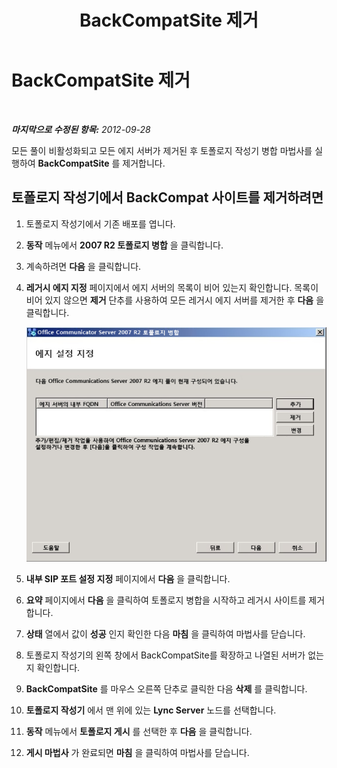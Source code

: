 ﻿---
title: BackCompatSite 제거
TOCTitle: BackCompatSite 제거
ms:assetid: 039650e3-541b-45c2-a682-c4fa08423118
ms:mtpsurl: https://technet.microsoft.com/ko-kr/library/JJ204637(v=OCS.15)
ms:contentKeyID: 49302650
ms.date: 08/10/2015
mtps_version: v=OCS.15
ms.translationtype: HT
---

# BackCompatSite 제거

 

_**마지막으로 수정된 항목:** 2012-09-28_

모든 풀이 비활성화되고 모든 에지 서버가 제거된 후 토폴로지 작성기 병합 마법사를 실행하여 **BackCompatSite** 를 제거합니다.

## 토폴로지 작성기에서 BackCompat 사이트를 제거하려면

1.  토폴로지 작성기에서 기존 배포를 엽니다.

2.  **동작** 메뉴에서 **2007 R2 토폴로지 병합** 을 클릭합니다.

3.  계속하려면 **다음** 을 클릭합니다.

4.  **레거시 에지 지정** 페이지에서 에지 서버의 목록이 비어 있는지 확인합니다. 목록이 비어 있지 않으면 **제거** 단추를 사용하여 모든 레거시 에지 서버를 제거한 후 **다음** 을 클릭합니다.
    
    ![토폴로지 병합 마법사, 에지 설정 지정 페이지](images/JJ204637.fb35a59a-711e-4259-b177-7311df1fed3c(OCS.15).jpg "토폴로지 병합 마법사, 에지 설정 지정 페이지")  

5.  **내부 SIP 포트 설정 지정** 페이지에서 **다음** 을 클릭합니다.

6.  **요약** 페이지에서 **다음** 을 클릭하여 토폴로지 병합을 시작하고 레거시 사이트를 제거합니다.

7.  **상태** 열에서 값이 **성공** 인지 확인한 다음 **마침** 을 클릭하여 마법사를 닫습니다.

8.  토폴로지 작성기의 왼쪽 창에서 BackCompatSite를 확장하고 나열된 서버가 없는지 확인합니다.

9.  **BackCompatSite** 를 마우스 오른쪽 단추로 클릭한 다음 **삭제** 를 클릭합니다.

10. **토폴로지 작성기** 에서 맨 위에 있는 **Lync Server** 노드를 선택합니다.

11. **동작** 메뉴에서 **토폴로지 게시** 를 선택한 후 **다음** 을 클릭합니다.

12. **게시 마법사** 가 완료되면 **마침** 을 클릭하여 마법사를 닫습니다.

